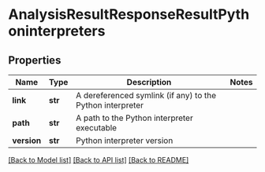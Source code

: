 # AnalysisResultResponseResultPythoninterpreters

## Properties
Name | Type | Description | Notes
------------ | ------------- | ------------- | -------------
**link** | **str** | A dereferenced symlink (if any) to the Python interpreter |
**path** | **str** | A path to the Python interpreter executable |
**version** | **str** | Python interpreter version |

[[Back to Model list]](../README.md#documentation-for-models) [[Back to API list]](../README.md#documentation-for-api-endpoints) [[Back to README]](../README.md)

